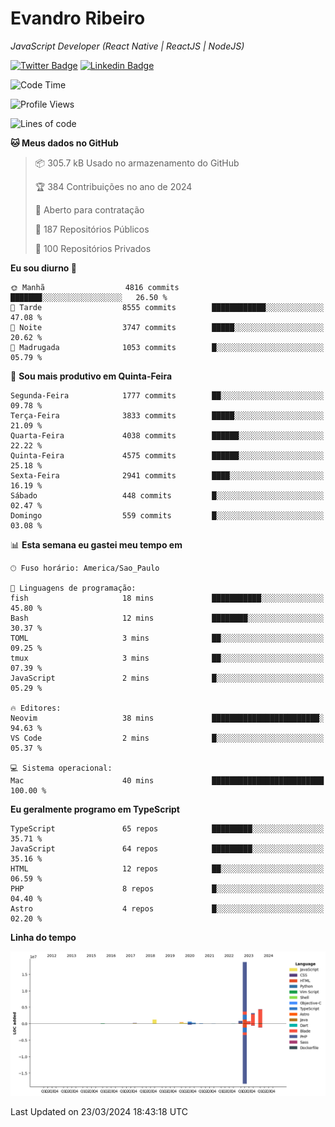 # Evandro **Ribeiro**

*JavaScript Developer (React Native | ReactJS | NodeJS)*

[![Twitter Badge](https://img.shields.io/badge/-@ribeiroevandro-201B2D?style=flat-square&labelColor=201B2D&logo=twitter&logoColor=white&link=https://twitter.com/ribeiroevandro)](https://twitter.com/ribeiroevandro) 
[![Linkedin Badge](https://img.shields.io/badge/-Evandro%20Ribeiro-201B2D?style=flat-square&logo=Linkedin&logoColor=white&link=https://www.linkedin.com/in/ribeiroevandro)](https://www.linkedin.com/in/ribeiroevandro) 


<!--START_SECTION:waka-->
![Code Time](http://img.shields.io/badge/Code%20Time-3%2C747%20hrs%2035%20mins-blue)

![Profile Views](http://img.shields.io/badge/Visualizac%C3%B5es%20do%20perfil-0-blue)

![Lines of code](https://img.shields.io/badge/Desde%20o%20Hello%20World%20eu%20escrevi-31.2%20million%20linhas%20de%20c%C3%B3digo-blue)

**🐱 Meus dados no GitHub** 

> 📦 305.7 kB Usado no armazenamento do GitHub 
 > 
> 🏆 384 Contribuições no ano de 2024
 > 
> 💼 Aberto para contratação
 > 
> 📜 187 Repositórios Públicos 
 > 
> 🔑 100 Repositórios Privados 
 > 
**Eu sou diurno 🐤** 

```text
🌞 Manhã                  4816 commits        ███████░░░░░░░░░░░░░░░░░░   26.50 % 
🌆 Tarde                  8555 commits        ████████████░░░░░░░░░░░░░   47.08 % 
🌃 Noite                  3747 commits        █████░░░░░░░░░░░░░░░░░░░░   20.62 % 
🌙 Madrugada              1053 commits        █░░░░░░░░░░░░░░░░░░░░░░░░   05.79 % 
```
📅 **Sou mais produtivo em Quinta-Feira** 

```text
Segunda-Feira            1777 commits        ██░░░░░░░░░░░░░░░░░░░░░░░   09.78 % 
Terça-Feira              3833 commits        █████░░░░░░░░░░░░░░░░░░░░   21.09 % 
Quarta-Feira             4038 commits        ██████░░░░░░░░░░░░░░░░░░░   22.22 % 
Quinta-Feira             4575 commits        ██████░░░░░░░░░░░░░░░░░░░   25.18 % 
Sexta-Feira              2941 commits        ████░░░░░░░░░░░░░░░░░░░░░   16.19 % 
Sábado                   448 commits         █░░░░░░░░░░░░░░░░░░░░░░░░   02.47 % 
Domingo                  559 commits         █░░░░░░░░░░░░░░░░░░░░░░░░   03.08 % 
```


📊 **Esta semana eu gastei meu tempo em** 

```text
🕑︎ Fuso horário: America/Sao_Paulo

💬 Linguagens de programação: 
fish                     18 mins             ███████████░░░░░░░░░░░░░░   45.80 % 
Bash                     12 mins             ████████░░░░░░░░░░░░░░░░░   30.37 % 
TOML                     3 mins              ██░░░░░░░░░░░░░░░░░░░░░░░   09.25 % 
tmux                     3 mins              ██░░░░░░░░░░░░░░░░░░░░░░░   07.39 % 
JavaScript               2 mins              █░░░░░░░░░░░░░░░░░░░░░░░░   05.29 % 

🔥 Editores: 
Neovim                   38 mins             ████████████████████████░   94.63 % 
VS Code                  2 mins              █░░░░░░░░░░░░░░░░░░░░░░░░   05.37 % 

💻 Sistema operacional: 
Mac                      40 mins             █████████████████████████   100.00 % 
```

**Eu geralmente programo em TypeScript** 

```text
TypeScript               65 repos            █████████░░░░░░░░░░░░░░░░   35.71 % 
JavaScript               64 repos            █████████░░░░░░░░░░░░░░░░   35.16 % 
HTML                     12 repos            ██░░░░░░░░░░░░░░░░░░░░░░░   06.59 % 
PHP                      8 repos             █░░░░░░░░░░░░░░░░░░░░░░░░   04.40 % 
Astro                    4 repos             █░░░░░░░░░░░░░░░░░░░░░░░░   02.20 % 
```



**Linha do tempo**

![Lines of Code chart](https://raw.githubusercontent.com/ribeiroevandro/ribeiroevandro/main/assets/bar_graph.png)


 Last Updated on 23/03/2024 18:43:18 UTC
<!--END_SECTION:waka-->
